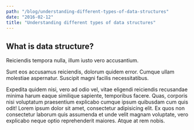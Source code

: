 ```yaml
---
path: "/blog/understanding-different-types-of-data-structures"
date: "2016-02-12"
title: "Understanding different types of data structures"
---
```


## What is data structure?

Reiciendis tempora nulla, illum iusto vero accusantium. 

Sunt eos accusamus reiciendis, dolorum quidem error. Cumque ullam molestiae aspernatur. Suscipit magni facilis necessitatibus.

Expedita quidem nisi, vero ad odio vel, vitae eligendi reiciendis recusandae minima harum eaque similique sapiente, temporibus facere. Quas, corporis nisi voluptatum praesentium explicabo cumque ipsum quibusdam cum quis odit!
Lorem ipsum dolor sit amet, consectetur adipisicing elit.
Ex quos non consectetur laborum quis assumenda et unde velit magnam voluptate, vero explicabo neque optio reprehenderit maiores. Atque at rem nobis.
